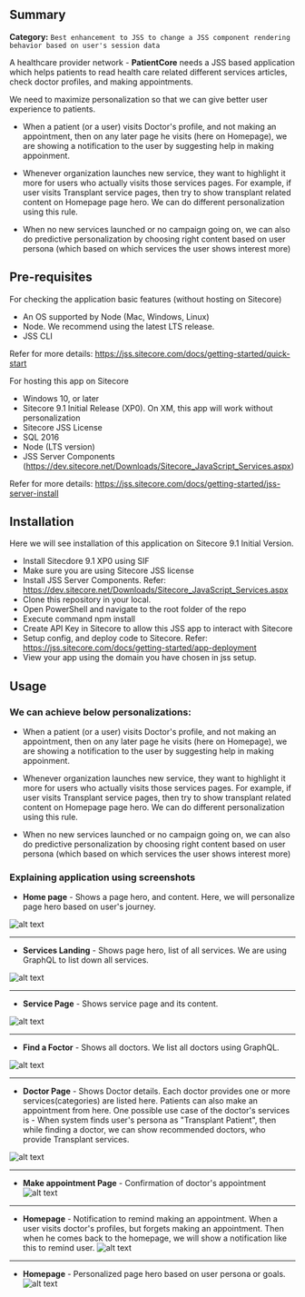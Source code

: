 ## Summary

**Category:** ```Best enhancement to JSS to change a JSS component rendering behavior based on user's session data```

A healthcare provider network - **PatientCore** needs a JSS based application which helps patients to read  health care related different services articles, check doctor profiles, and making appointments.

We need to maximize personalization so that we can give better user experience to patients.

* When a patient (or a user) visits Doctor's profile, and not making an appointment, then on any later page he visits (here on Homepage), we are showing a notification to the user by suggesting help in making appoinment.

* Whenever organization launches new service, they want to highlight it more for users who actually visits those services pages. For example, if user visits Transplant service pages, then try to show transplant related content on Homepage page hero. We can do different personalization using this rule.

* When no new services launched or no campaign going on, we can also do predictive personalization by choosing right content based on user persona (which based on which services the user shows interest more)

## Pre-requisites
For checking the application basic features (without hosting on Sitecore)

* An OS supported by Node (Mac, Windows, Linux)
* Node. We recommend using the latest LTS release.
* JSS CLI

Refer for more details: https://jss.sitecore.com/docs/getting-started/quick-start


For hosting this app on Sitecore

* Windows 10, or later
* Sitecore 9.1 Initial Release (XP0). On XM, this app will work without personalization
* Sitecore JSS License
* SQL 2016
* Node (LTS version)
* JSS Server Components  (https://dev.sitecore.net/Downloads/Sitecore_JavaScript_Services.aspx)

Refer for more details: https://jss.sitecore.com/docs/getting-started/jss-server-install

## Installation

Here we will see installation of this application on Sitecore 9.1 Initial Version.

* Install Sitecdore 9.1 XP0 using SIF
* Make sure you are using Sitecore JSS license
* Install JSS Server Components. Refer: https://dev.sitecore.net/Downloads/Sitecore_JavaScript_Services.aspx
* Clone this repository in your local.
* Open PowerShell and navigate to the root folder of the repo
* Execute command npm install
* Create API Key in Sitecore to allow this JSS app to interact with Sitecore
* Setup config, and deploy code to Sitecore. Refer: https://jss.sitecore.com/docs/getting-started/app-deployment
* View your app using the domain you have chosen in jss setup.

## Usage

### We can achieve below personalizations:

* When a patient (or a user) visits Doctor's profile, and not making an appointment, then on any later page he visits (here on Homepage), we are showing a notification to the user by suggesting help in making appoinment.

* Whenever organization launches new service, they want to highlight it more for users who actually visits those services pages. For example, if user visits Transplant service pages, then try to show transplant related content on Homepage page hero. We can do different personalization using this rule.

* When no new services launched or no campaign going on, we can also do predictive personalization by choosing right content based on user persona (which based on which services the user shows interest more)


### Explaining application using screenshots

* **Home page** - Shows a page hero, and content. Here, we will personalize page hero based on user's journey.

![alt text](https://github.com/Sitecore-Hackathon/2019-JSS-Start/raw/master/screenshots/homepage.png "Homepage")
<hr />

* **Services Landing** - Shows page hero, list of all services. We are using GraphQL to list down all services.

![alt text](https://github.com/Sitecore-Hackathon/2019-JSS-Start/raw/master/screenshots/services.PNG "Services Landing page")
<hr />

* **Service Page** - Shows service page and its content.

![alt text](https://github.com/Sitecore-Hackathon/2019-JSS-Start/raw/master/screenshots/service.PNG "Service page")
<hr />

* **Find a Foctor** - Shows all doctors. We list all doctors using GraphQL.

![alt text](https://github.com/Sitecore-Hackathon/2019-JSS-Start/raw/master/screenshots/findadoctor.PNG "Find a Doctor")
<hr />

* **Doctor Page** - Shows Doctor details. Each doctor provides one or more services(categories) are listed here. Patients can also  make an appointment from here. 
One possible use case of the doctor's services is - When system finds user's persona as "Transplant Patient", then while finding a doctor, we can show recommended doctors, who provide Transplant services.

![alt text](https://github.com/Sitecore-Hackathon/2019-JSS-Start/raw/master/screenshots/doctor.PNG "Doctor page")
<hr />

* **Make appointment Page** - Confirmation of doctor's appointment
![alt text](https://github.com/Sitecore-Hackathon/2019-JSS-Start/raw/master/screenshots/appointment.PNG "Make an Appointment")
<hr />

* **Homepage** - Notification to remind making an appointment. When a user visits doctor's profiles, but forgets making an appointment. Then when he comes back to the homepage, we will show a notification like this to remind user.
![alt text](https://github.com/Sitecore-Hackathon/2019-JSS-Start/raw/master/screenshots/notification.PNG "Notification for appointment")
<hr />

* **Homepage** - Personalized page hero based on user persona or goals.
![alt text](https://github.com/Sitecore-Hackathon/2019-JSS-Start/raw/master/screenshots/personalized-hero.PNG "Personalized page hero")
